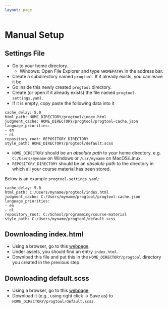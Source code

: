 ```yaml
---
layout: page
---
```


# Manual Setup

## Settings File

* Go to your home directory.
  * Windows: Open File Explorer and type `%HOMEPATH%` in the address bar.
* Create a subdirectory named `progtool`.
  If it already exists, you can leave it be.
* Go inside this newly created `progtool` directory.
* Create (or open if it already exists) the file named `progtool-settings.yaml`.
* If it is empty, copy paste the following data into it

```text
cache_delay: 5.0
html_path: HOME_DIRECTORY/progtool/index.html
judgment_cache: HOME_DIRECTORY/progtool/progtool-cache.json
language_priorities:
- en
- nl
repository_root: REPOSITORY_DIRECTORY
style_path: HOME_DIRECTORY/progtool/default.scss
```

* `HOME_DIRECTORY` should be an *absolute path* to your home directory, e.g. `C:/Users/myname` on Windows or `/usr/myname` on MacOS/Linux.
* `REPOSITORY_DIRECTORY` should be an *absolute path* to the directory in which all your course material has been stored.

Below is an example `progtool-settings.yaml`:

```text
cache_delay: 5.0
html_path: C:/Users/myname/progtool/index.html
judgment_cache: C:/Users/myname/progtool/progtool-cache.json
language_priorities:
- en
- nl
repository_root: C:/School/programming/course-material
style_path: C:/Users/myname/progtool/default.scss
```

## Downloading index.html

* Using a browser, go to this [webpage](https://github.com/ucll-programming/frontend/releases/latest).
* Under assets, you should find an entry `index.html`.
* Download this file and put this in the `HOME_DIRECTORY/progtool` directory you created in the previous step.

## Downloading default.scss

* Using a browser, go to this [webpage](https://raw.githubusercontent.com/ucll-programming/themes/master/default.scss).
* Download it (e.g., using right click -> Save as) to `HOME_DIRECTORY/progtool/default.scss`.
